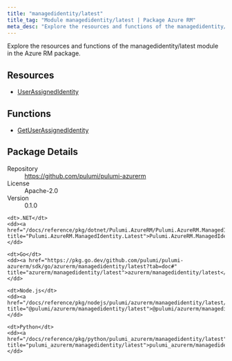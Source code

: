```yaml
---
title: "managedidentity/latest"
title_tag: "Module managedidentity/latest | Package Azure RM"
meta_desc: "Explore the resources and functions of the managedidentity/latest module in the Azure RM package."
---
```


<!-- WARNING: this file was generated by Pulumi Docs Generator. -->
<!-- Do not edit by hand unless you're certain you know what you are doing! -->

Explore the resources and functions of the managedidentity/latest module in the Azure RM package.

<h2 id="resources">Resources</h2>
<ul class="api">
    <li><a href="userassignedidentity" title="UserAssignedIdentity"><span class="symbol resource"></span>UserAssignedIdentity</a></li>
</ul>

<h2 id="functions">Functions</h2>
<ul class="api">
    <li><a href="getuserassignedidentity" title="GetUserAssignedIdentity"><span class="symbol function"></span>GetUserAssignedIdentity</a></li>
</ul>

<h2 id="package-details">Package Details</h2>
<dl class="package-details">
	<dt>Repository</dt>
	<dd><a href="https://github.com/pulumi/pulumi-azurerm">https://github.com/pulumi/pulumi-azurerm</a></dd>
	<dt>License</dt>
	<dd>Apache-2.0</dd>
	<dt>Version</dt>
	<dd>0.1.0</dd>
</dl>



<dl class="tabular">

    <dt>.NET</dt>
    <dd><a href="/docs/reference/pkg/dotnet/Pulumi.AzureRM/Pulumi.AzureRM.ManagedIdentity.Latest.html" title="Pulumi.AzureRM.ManagedIdentity.Latest">Pulumi.AzureRM.ManagedIdentity.Latest</a></dd>

    <dt>Go</dt>
    <dd><a href="https://pkg.go.dev/github.com/pulumi/pulumi-azurerm/sdk/go/azurerm/managedidentity/latest?tab=doc#" title="azurerm/managedidentity/latest">azurerm/managedidentity/latest</a></dd>

    <dt>Node.js</dt>
    <dd><a href="/docs/reference/pkg/nodejs/pulumi/azurerm/managedidentity/latest/#" title="@pulumi/azurerm/managedidentity/latest">@pulumi/azurerm/managedidentity/latest</a></dd>

    <dt>Python</dt>
    <dd><a href="/docs/reference/pkg/python/pulumi_azurerm/managedidentity/latest" title="pulumi_azurerm/managedidentity/latest">pulumi_azurerm/managedidentity/latest</a></dd>

</dl>


